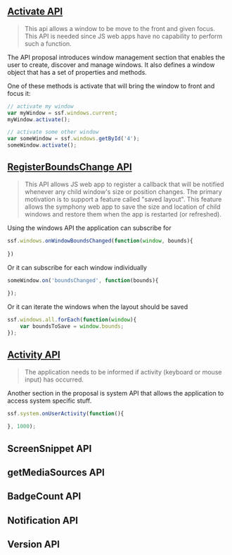 ## [Activate API](https://symphonyoss.atlassian.net/wiki/display/WGDWAPI/Activate+API)

> This api allows a window to be move to the front and given focus.   This API is needed since JS web apps have no capability to perform such a function.  

The API proposal introduces window management section that enables the user to create, discover and manage windows.
It also defines a window object that has a set of properties and methods.

One of these methods is activate that will bring the window to front and focus it:
```javascript
// activate my window
var myWindow = ssf.windows.current;
myWindow.activate();

// activate some other window
var someWindow = ssf.windows.getById('4');
someWindow.activate();
```

## [RegisterBoundsChange API](https://symphonyoss.atlassian.net/wiki/display/WGDWAPI/RegisterBoundsChange+API)
> This API allows JS web app to register a callback that will be notified whenever any child window's size or position changes.  The primary motivation is to support a feature called "saved layout".  This feature allows the symphony web app to save the size and location of child windows and restore them when the app is restarted (or refreshed).

Using the windows API the application can subscribe for
```javascript
ssf.windows.onWindowBoundsChanged(function(window, bounds){
    
})
```

Or it can subscribe for each window individually 
```javascript
someWindow.on('boundsChanged', function(bounds){
    
});
```

Or it can iterate the windows when the layout should be saved
```javascript
ssf.windows.all.forEach(function(window){
    var boundsToSave = window.bounds;    
});
```
## [Activity API](https://symphonyoss.atlassian.net/wiki/display/WGDWAPI/Activity+API)
> The application needs to be informed if activity (keyboard or mouse input) has occurred.

Another section in the proposal is system API that allows the application to access system specific stuff.


```javascript
ssf.system.onUserActivity(function(){
    
}, 1000);
```

## ScreenSnippet API

## getMediaSources API

## BadgeCount API
## Notification API
## Version API
